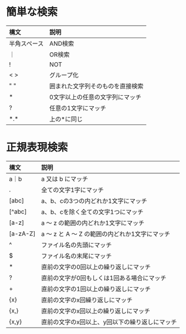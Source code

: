 # 簡単な検索

| 構文 | 説明 |
|:---|:---|
| 半角スペース | AND検索 |
| ｜ | OR検索 |
| ! | NOT |
| < > | グループ化 |
| " " | 囲まれた文字列そのものを直接検索 |
| * | 0文字以上の任意の文字列にマッチ |
| ? | 任意の1文字にマッチ |
| \*.\* | 上の\*に同じ |

# 正規表現検索

| 構文 | 説明 |
|:---|:---|
| a｜b |  a 又は b にマッチ |
| . | 全ての文字1字にマッチ |
| [abc] | a、b、cの3つの内どれか1文字にマッチ |
| [^abc] | a、b、cを除く全ての文字1つにマッチ |
| [a-z] | a ～ z の範囲の内どれか1文字にマッチ |
| [a-zA-Z] | a ～ z と A ～ Z の範囲の内どれか1文字にマッチ |
| ^ | ファイル名の先頭にマッチ |
| $ | ファイル名の末尾にマッチ |
| * | 直前の文字の0回以上の繰り返しにマッチ |
| ? | 直前の文字が0回もしくは1回ある場合にマッチ |
| + | 直前の文字の1回以上の繰り返しにマッチ |
| {x} | 直前の文字のx回繰り返しにマッチ |
| {x,} | 直前の文字のx回以上の繰り返しにマッチ |
| {x,y} | 直前の文字のx回以上、y回以下の繰り返しにマッチ |
